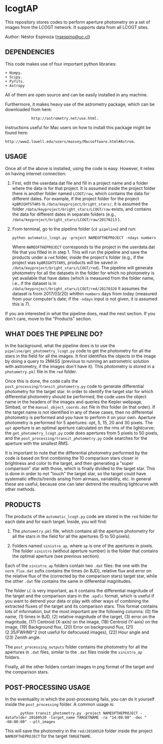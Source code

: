 # lcogtAP

This repository stores codes to perform aperture photometry on a set of images from 
the LCOGT network. It supports data from all LCOGT sites.

Author: Néstor Espinoza (nsespino@uc.cl)

DEPENDENCIES
------------

This code makes use of four important python libraries:

    + Numpy.
    + Scipy.
    + Pyfits.
    + Astropy

All of them are open source and can be easily installed in any machine. 

Furthermore, it makes heavy use of the astrometry package, which can be 
downloaded from here: 

                http://astrometry.net/use.html. 

Instructions useful for Mac users on how to install this package might be 
found here: 

    http://www2.lowell.edu/users/massey/Macsoftware.html#Astrom. 

USAGE
------------

Once all of the above is installed, using the code is easy. However, it relies 
on having internet connection:

 1. First, edit the userdata.dat file and fill in a project name and a folder 
    where the data is for that project. It is assumed inside the project 
    folder there is another folder named `LCOGT/raw`, which contains the data 
    for different dates. For example, if the project folder for the 
    project `kpBRIGHTSTARS` is `/data/keyproject/bright_stars/`, it is assumed 
    the folder `/data/keyproject/bright_stars/LCOGT/raw` exists, and contains 
    the data for different dates in separate folders (e.g., 
    `/data/keyproject/bright_stars/LCOGT/raw/20170213` ).

2. From terminal, go to the pipeline folder (`cd pipeline`) and run:

       python automatic_lcogt.py -project NAMEOFTHEPROJECT -ndays numbers

   Where `NAMEOFTHEPROJECT` corresponds to the project in the userdata.dat file 
   that you filled in in step 1. This will run the pipeline and save the products 
   under a `red` folder, inside the project's folder (e.g., if the project was 
   `kpBRIGHTSTARS`, products will be saved in `/data/keyproject/bright_stars/LCOGT/red`). 
   The pipeline will generate photometry for all the datasets in the folder for which no 
   photometry is yet available that have dates (which is measured from the folder name, 
   i.e., if the dataset is in `/data/keyproject/bright_stars/LCOGT/red/20170320` it assumes 
   the dataset is from 2017/03/20) whithin `numbers` days from today (measured from your 
   computer's date; if the `-ndays` input is not given, it is assumed this is 7).

If you are interested in what the pipeline does, read the next section. If you don't care, 
move to the "Products" section.

WHAT DOES THE PIPELINE DO?
---------------------------

In the background, what the pipeline does is to use the `pipeline/get_photometry_lcogt.py` 
code to get the photometry for all the stars in the field for all the images. It first 
identifies the objects in the image by doing a query to 2MASS (previous to running an 
astrometric solution with astrometry, if the images don't have it). This photometry is 
stored in a `photometry.pkl` file in the `red` folder.

Once this is done, the code calls the `post_processing/transit_photometry.py` code to generate 
differential photometry for the target star. In order to identify the target star for which 
differential photometry should be performed, the code uses the object name in the headers of 
the images and queries the Kepler webpage, Simbad, or the `manual_object_coords.dat` file in 
this folder (in that order). If the target name is not identified in any of these cases, then 
no differential photometry is performed and you have to perform it on your own. Aperture photometry 
is performed for 5 apertures: opt, 5, 15, 20 and 30 pixels. The `opt` aperture is an optimal aperture 
calculated on the rms of the lightcurve; the `get_photometry_lcogt.py` code does apertures from 5 
pixels to 50 pixels, and the `post_processing/transit_photometry.py` code searches for the aperture 
with the smallest RMS.

It is important to note that the differential photometry performed by the code is based on first 
combining the 10 comparison stars closer in brightness and color to the target, and then generating 
a "super comparison" star with those, which is finally divided to the target star. This is done 
in order to not "touch" the target star, so the target could have systematic effects/trends arising 
from airmass, variability, etc. In general these are useful, because one can later detrend the 
resulting lightcurve with other methods. 

PRODUCTS
--------

The products of the `automatic_lcogt.py` code are stored in the `red` folder for each date and for 
each target. Inside, you will find:

 1. The `photometry.pkl` file, which contains all the aperture photometry for all the stars in the field 
    for all the apertures (5 to 50 pixels).

 2. Folders named `sinistro_ap`, where `ap` is one of the apertures in pixels. The folder `sinistro` (without 
    aperture number) is the folder that contains the optimal aperture (see previous section).

Each of the `sinistro_ap` folders contain two `.dat` files: the one with the `norm_flux.dat` sufix contains the 
times (in BJD), relative flux and error on the relative flux of the (corrected by the comparison stars) target 
star, while the other `.dat` file contains the same in differential magnitudes. 

The folder `LC` is very important, as it contains the differential magnitude of the target and the comparison 
stars in the `.epdlc` format, which is useful if you want to detrend your data or play with other ways of combining 
the extracted fluxes of the target and its comparison stars. This format contains lots of information, but the most 
important are the following columns: (0) file name, (1) times in BJD, (2) relative magnitude of the target, (3) error 
on the magnitude, (17) Centroid (X-axis) on the image, (18) Centroid (Y-axis) on the image, (19) Background flux, (20) 
Error on background flux, (21) (2.35/FWHM)^2 (not useful for defocused images), (22) Hour angle and (23) Zenith angle.

The `post_processing_outputs` folder contains the photometry for all the apertures in `.dat` files, similar to the 
`.dat` files inside the `sinistro_ap` folders. 

Finally, all the other folders contain images in png format of the target and the comparison stars.


POST-PROCESSING USAGE
----------------------

In the eventuality in which the post-processing fails, you can do it yourself inside the `post_processing` folder. 
A common usage is:

           python transit_photometry.py -project NAMEOFTHEPROJECT -datafolder 20160520 -target_name TARGETNAME -ra "14:00:00" -dec " -60:00:00" --plt_images

This will save the photometry in the `red/20160520` folder inside the project `NAMEOFTHEPROJECT` for the target 
`TARGETNAME`.
